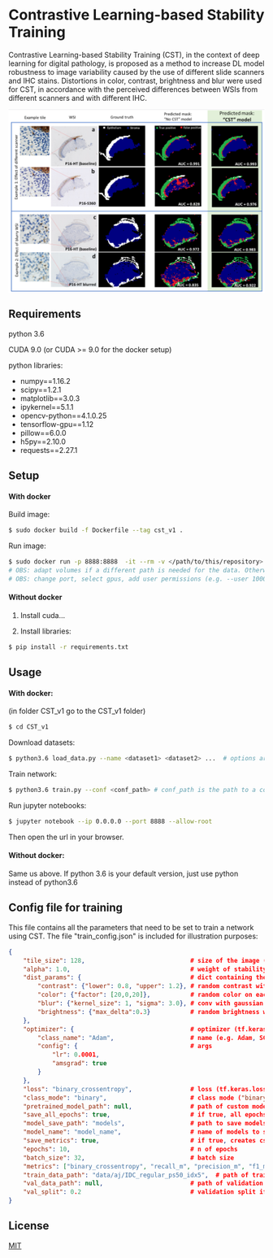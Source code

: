 # Contrastive Learning-based Stability Training

Contrastive Learning-based Stability Training (CST), in the context of deep learning for digital pathology, is proposed as a method to increase DL model robustness to image variability caused by the use of different slide scanners and IHC stains. Distortions in color, contrast, brightness and blur were used for CST, in accordance with the perceived differences between WSIs  from different scanners and with different IHC.

<img align="center" src="static/cst_segmentation.png" width="800">

## Requirements

python 3.6

CUDA 9.0 (or CUDA >= 9.0 for the docker setup)

python libraries: 
- numpy==1.16.2
- scipy==1.2.1
- matplotlib==3.0.3
- ipykernel==5.1.1
- opencv-python==4.1.0.25
- tensorflow-gpu==1.12
- pillow==6.0.0
- h5py==2.10.0
- requests==2.27.1

## Setup

#### With docker

Build image:

``` bash
$ sudo docker build -f Dockerfile --tag cst_v1 .
```

Run image:

```bash
$ sudo docker run -p 8888:8888  -it --rm -v </path/to/this/repository>:/main_dir/CST_v1 --runtime=nvidia cst_v1:latest /bin/bash
# OBS: adapt volumes if a different path is needed for the data. Otherwise, move data to the 'CST_v1/data'
# OBS: change port, select gpus, add user permissions (e.g. --user 1000:1000) or generally modify the run command as needed. 


```

#### Without docker 
1. Install cuda...

2. Install libraries: 
```bash 
$ pip install -r requirements.txt
```



## Usage

#### With docker:

(in folder CST_v1 go to the CST_v1 folder)
```bash
$ cd CST_v1
```

Download datasets: 
```bash
$ python3.6 load_data.py --name <dataset1> <dataset2> ...  # options are idc, cifar-10, cifar-10-c
```

Train network:

```bash
$ python3.6 train.py --conf <conf_path> # conf_path is the path to a config json file with the parameters. e.g. train_config.json
```

Run jupyter notebooks:
```bash
$ jupyter notebook --ip 0.0.0.0 --port 8888 --allow-root
```

Then open the url in your browser.

#### Without docker:

Same us above. If python 3.6 is your default version, just use python instead of python3.6


## Config file for training
This file contains all the parameters that need to be set to train a network using CST. The file "train_config.json" is included for illustration purposes:


```json
{
    "tile_size": 128,                             # size of the image (for now only square image)
    "alpha": 1.0,                                 # weight of stability component
    "dist_params": {                              # dict containing the distortions
        "contrast": {"lower": 0.8, "upper": 1.2}, # random contrast within range [lower, upper]
        "color": {"factor": [20,0,20]},           # random color on each RGB channel within [-factor[i], factor[i]] (0 to 255)
        "blur": {"kernel_size": 1, "sigma": 3.0}, # conv with gaussian kernel of size 2*kernel_size+1 and random std within [0, sigma]
        "brightness": {"max_delta":0.3}           # random brightness within [-delta, delta]
    },
    "optimizer": {                                # optimizer (tf.keras.optimizers)
        "class_name": "Adam",                     # name (e.g. Adam, SGD, ...)
        "config": {                               # args
            "lr": 0.0001,
            "amsgrad": true
        }
    },
    "loss": "binary_crossentropy",                # loss (tf.keras.losses)
    "class_mode": "binary",                       # class mode ("binary" or "categorical")
    "pretrained_model_path": null,                # path of custom model if exists. CST will be used to retrain
    "save_all_epochs": true,                      # if true, all epochs are saved
    "model_save_path": "models",                  # path to save models
    "model_name": "model_name",                   # name of models to save, will be saved as "model_name.h5"
    "save_metrics": true,                         # if true, creates csv and adds metrics on epoch end
    "epochs": 10,                                 # n of epochs
    "batch_size": 32,                             # batch size
    "metrics": ["binary_crossentropy", "recall_m", "precision_m", "f1_m", "auc_m"],  # metrics (tf.keras.metrics) Additionaly, "recall_m", "precision_m", "f1_m", "auc_m" are custom metrics available optionally
    "train_data_path": "data/aj/IDC_regular_ps50_idx5",  # path of train data
    "val_data_path": null,                        # path of validation data
    "val_split": 0.2                              # validation split if "val_data_path" is null
}
```

## License
[MIT](https://choosealicense.com/licenses/mit/)